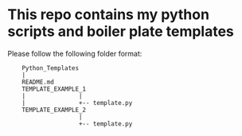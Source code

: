 # This repo contains my python scripts and boiler plate templates

Please follow the following folder format:
```
	Python_Templates
	|
	README.md
	TEMPLATE_EXAMPLE_1
	|				|
	|				+-- template.py
	TEMPLATE_EXAMPLE_2
					|
					+-- template.py
```